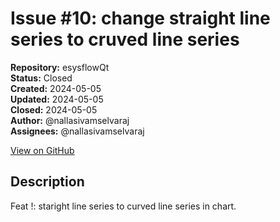 # Issue #10: change straight line series to cruved line series

**Repository:** esysflowQt  
**Status:** Closed  
**Created:** 2024-05-05  
**Updated:** 2024-05-05  
**Closed:** 2024-05-05  
**Author:** @nallasivamselvaraj  
**Assignees:** @nallasivamselvaraj  

[View on GitHub](https://github.com/Simtestlab/esysflowQt/issues/10)

## Description

Feat !: staright line series to curved line series in chart.